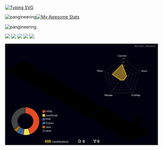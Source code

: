 [![Typing SVG](https://readme-typing-svg.herokuapp.com?lines=My+Coding+stats+are+as+below)](https://git.io/typing-svg)


<p><img align="left" src="https://github-readme-stats.vercel.app/api/top-langs?username=pangineering&show_icons=true&locale=en&layout=compact" alt="pangineering" /></p>

[![My Awesome Stats](https://awesome-github-stats.azurewebsites.net/user-stats/pangineering?cardType=level)](https://git.io/awesome-stats-card)


<p><img align="center" src="https://github-readme-streak-stats.herokuapp.com/?user=pangineering&" alt="pangineering" /></p>






![](https://github-profile-summary-cards.vercel.app/api/cards/profile-details?username=pangineering&theme=vue)
![](http://github-profile-summary-cards.vercel.app/api/cards/repos-per-language?username=pangineering&theme=vue)
![](http://github-profile-summary-cards.vercel.app/api/cards/most-commit-language?username=pangineering&theme=vue)
![](http://github-profile-summary-cards.vercel.app/api/cards/stats?username=pangineering&theme=vue)
![](http://github-profile-summary-cards.vercel.app/api/cards/productive-time?username=pangineering&theme=vue&utcOffset=8)



![](..//profile-3d-contrib/profile-night-rainbow.svg)




<!--
**pangineering/pangineering** is a ✨ _special_ ✨ repository because its `README.md` (this file) appears on your GitHub profile.

Here are some ideas to get you started:


-->
